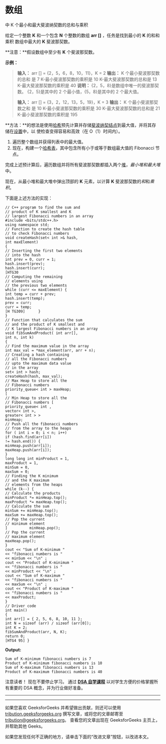 # 数组

中 K 个最小和最大斐波纳契数的总和与乘积

给定一个整数 **K** 和一个包含 **N** 个整数的数组 **arr []** ，任务是找到最小的 **K** 的和和乘积 数组中最大的 **K** 斐波那契数。

**注意：**假设数组中至少有 **K** 个斐波那契数。

**示例：**

> **输入：** arr [] = {2，5，6，8，10，11}，K = 2
> **输出：**
> K 个最小斐波那契数的总和 是 7
> K-最小斐波那契数的乘积是 10
> K-最大斐波那契数的总和是 13
> K-最大斐波那契数的乘积是 40
> **说明：**
> {2，5，8}是数组中唯一的斐波那契数。
> {2，5}是其中的 2 个最小值，{5，8}是其中的 2 个最大值。
> 
> **输入：** arr [] = {3，2，12，13，5，19}，K = 3
> **输出：**
> K 个最小斐波那契数之和 是 10
> K-最小斐波那契数的乘积是 30
> K-最大斐波那契数的总和是 21
> K-最小斐波那契数的乘积是 195

**方法：**的想法是使用[哈希](http://www.geeksforgeeks.org/hashing-data-structure/)预先计算并存储[斐波纳契结点](https://www.geeksforgeeks.org/program-for-nth-fibonacci-number/)到最大值，并将其存储在[设置](https://www.geeksforgeeks.org/set-in-java/)中，以 使检查变得容易和高效（在 O（1）时间内）。

1.  遍历整个数组并获得列表中的最大值。
2.  现在，构建一个[哈希表](https://www.geeksforgeeks.org/hashing-set-1-introduction/)，其中包含所有小于或等于数组最大值的 Fibonacci 节点。

完成上述预计算后，遍历数组并将所有斐波那契数都插入两个[堆](https://www.geeksforgeeks.org/binary-heap/)，*最小堆和最大堆*中。

现在，从最小堆和最大堆中弹出顶部的 **K** 元素，以计算 **K** 斐波那契数的*和*和*乘积*。

下面是上述方法的实现：

```
// C++ program to find the sum and
// product of K smallest and K
// largest Fibonacci numbers in an array
#include <bits/stdc++.h>
using namespace std;
// Function to create the hash table
// to check Fibonacci numbers
void createHash(set< int >& hash,
int maxElement)
{
// Inserting the first two elements
// into the hash
int prev = 0, curr = 1;
hash.insert(prev);
hash.insert(curr);
[HTG30
// Computing the remaining
// elements using
// the previous two elements
while (curr <= maxElement) {
int temp = curr + prev;
hash.insert(temp);
prev = curr;
curr = temp;
[H TG309]      }
}
// Function that calculates the sum
// and the product of K smallest and
// K largest Fibonacci numbers in an array
void fibSumAndProduct( int arr[],
int n, int k)
{
// Find the maximum value in the array
int max_val = *max_element(arr, arr + n);
// Creating a hash containing
// all the Fibonacci numbers
// upto the maximum data value
// in the array
set< int > hash;
createHash(hash, max_val);
// Max Heap to store all the
// Fibonacci numbers
priority_queue< int > maxHeap;
[
// Min Heap to store all the
// Fibonacci numbers [
priority_queue< int ,
vector< int >,
greater< int > >
minHeap;
// Push all the fibonacci numbers
// from the array to the heaps
for ( int i = 0; i < n; i++)
if (hash.find(arr[i])
!= hash.end()) {
minHeap.push(arr[i]);
maxHeap.push(arr[i]);
}
long long int minProduct = 1,
maxProduct = 1,
minSum = 0,
maxSum = 0;
// Finding the K minimum
// and the K maximum
// elements from the heaps
while (k--) {
// Calculate the products
minProduct *= minHeap.top();
maxProduct *= maxHeap.top();
// Calculate the sum
minSum += minHeap.top();
maxSum += maxHeap.top();
// Pop the current
// minimum element
]          minHeap.pop();
// Pop the current
// maximum element
maxHeap.pop();
}
cout << "Sum of K-minimum "
<< "fibonacci numbers is "
<< minSum << "\n" ;
cout << "Product of K-minimum "
<< "fibonacci numbers is "
<< minProduct << "\n" ;
cout << "Sum of K-maximum "
<< "fibonacci numbers is "
<< maxSum << "\n" ;
cout << "Product of K-maximum "
<< "fibonacci numbers is "
<< maxProduct;
}
// Driver code
int main()
{
int arr[] = { 2, 5, 6, 8, 10, 11 };
int N = sizeof (arr) / sizeof (arr[0]);
int K = 2;
fibSumAndProduct(arr, N, K);
return 0;
[HTG4 95] }
```

**Output:**

```
Sum of K-minimum fibonacci numbers is 7
Product of K-minimum fibonacci numbers is 10
Sum of K-maximum fibonacci numbers is 13
Product of K-maximum fibonacci numbers is 40

```

注意读者！ 现在不要停止学习。 通过 [**DSA 自学课程**](https://practice.geeksforgeeks.org/courses/dsa-self-paced?utm_source=geeksforgeeks&utm_medium=article&utm_campaign=gfg_article_dsa_content_bottom) 以对学生方便的价格掌握所有重要的 DSA 概念，并为行业做好准备。

* * *

* * *

如果您喜欢 GeeksforGeeks 并希望做出贡献，则还可以使用 [tribution.geeksforgeeks.org](https://contribute.geeksforgeeks.org/) 撰写文章，或将您的文章邮寄至 tribution@geeksforgeeks.org。 查看您的文章出现在 GeeksforGeeks 主页上，并帮助其他 Geeks。

如果您发现任何不正确的地方，请单击下面的“改进文章”按钮，以改进本文。